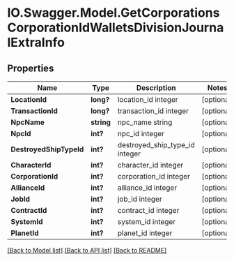 # IO.Swagger.Model.GetCorporationsCorporationIdWalletsDivisionJournalExtraInfo
## Properties

Name | Type | Description | Notes
------------ | ------------- | ------------- | -------------
**LocationId** | **long?** | location_id integer | [optional] 
**TransactionId** | **long?** | transaction_id integer | [optional] 
**NpcName** | **string** | npc_name string | [optional] 
**NpcId** | **int?** | npc_id integer | [optional] 
**DestroyedShipTypeId** | **int?** | destroyed_ship_type_id integer | [optional] 
**CharacterId** | **int?** | character_id integer | [optional] 
**CorporationId** | **int?** | corporation_id integer | [optional] 
**AllianceId** | **int?** | alliance_id integer | [optional] 
**JobId** | **int?** | job_id integer | [optional] 
**ContractId** | **int?** | contract_id integer | [optional] 
**SystemId** | **int?** | system_id integer | [optional] 
**PlanetId** | **int?** | planet_id integer | [optional] 

[[Back to Model list]](../README.md#documentation-for-models) [[Back to API list]](../README.md#documentation-for-api-endpoints) [[Back to README]](../README.md)

